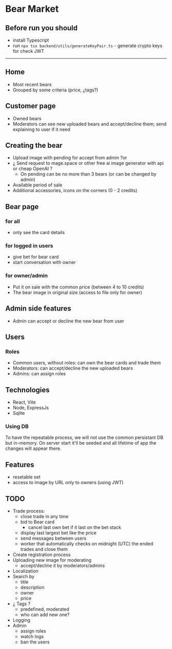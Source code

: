 # Bear Market

## Before run you should
- install Typescript
- run `npx tsx backend/utils/generateKeyPair.ts` - generate crypto keys for check JWT

------

## Home
- Most recent bears
- Grouped by some criteria (price, ¿tags?)
## Customer page
- Owned bears
- Moderators can see new uploaded bears and accept/decline them; send explaining to user if it need
## Creating the bear
- Upload image with pending for accept from admin ?or
- ¿ Send request to mage.space or other free ai image generator with api or cheap OpenAI ?
  - On pending can be no more than 3 bears (or can be changed by admin)
- Available period of sale
- Additional accessories, icons on the corners (0 - 2 credits)
## Bear page
### for all
- only see the card details
### for logged in users
- give bet for bear card
- start conversation with owner
### for owner/admin
- Put it on sale with the common price (between 4 to 10 credits)
- The bear image in original size (access to file only for owner)
## Admin side features
- Admin can accept or decline the new bear from user

## Users
### Roles
- Common users, without roles: can own the bear cards and trade them
- Moderators: can accept/decline the new uploaded bears
- Admins: can assign roles

## Technologies
- React, Vite
- Node, ExpressJs
- Sqlite
### Using DB
To have the repeatable process, we will not use the common persistant DB but in-memory.
On server start it'll be seeded and all lifetime of app the changes will appear there.

## Features
- resetable set
- access to image by URL only to owners (using JWT)

## TODO
- Trade process:
  - close trade in any time
  - bid to Bear card
    - cancel last own bet if it last on the bet stack
  - display last largest bet like the price
  - send messages between users
  - worker that automatically checks on midnight (UTC) the ended trades and close them
- Create registration process
- Uploading new image for moderating
  - accept/decline it by moderators/admins
- Localization
- Search by
  - title
  - description
  - owner
  - price
- ¿ Tags ?
  - predefined, moderated
  - who can add new one?
- Logging
- Admin
  - assign roles
  - watch logs
  - ban the users
